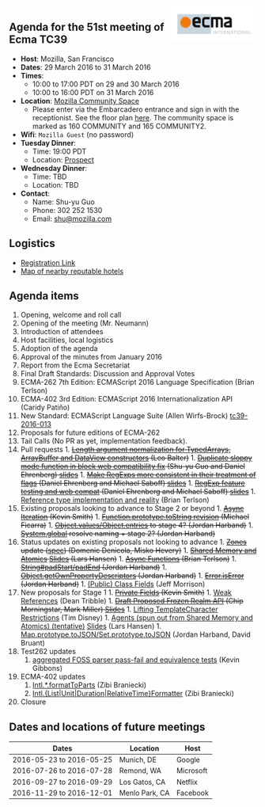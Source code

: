 <img src="../images/Ecma_RVB-003.jpg" align="right" height="70" alt="" />

## Agenda for the 51st meeting of Ecma TC39

- **Host**: Mozilla, San Francisco
- **Dates**: 29 March 2016 to 31 March 2016
- **Times**:
  - 10:00 to 17:00 PDT on 29 and 30 March 2016
  - 10:00 to 16:00 PDT on 31 March 2016
- **Location**: [Mozilla Community Space](https://goo.gl/maps/32s4CAKV5Mw)
  - Please enter via the Embarcadero entrance and sign in with the receptionist. See the floor plan [here](https://wiki.mozilla.org/SF). The community space is marked as 160 COMMUNITY and 165 COMMUNITY2.
- **Wifi**: `Mozilla Guest` (no password)
- **Tuesday Dinner**:
  - Time: 19:00 PDT
  - Location: [Prospect](https://goo.gl/maps/SUFEe4KmSzR2)
- **Wednesday Dinner**:
  - Time: TBD
  - Location: TBD
- **Contact**:
  - Name: Shu-yu Guo
  - Phone: 302 252 1530
  - Email: shu@mozilla.com

## Logistics

- [Registration Link](https://ecma-international.doodle.com/poll/rtqf7p48aaenev92)
- [Map of nearby reputable hotels](https://www.google.com/maps/d/edit?mid=zTBi3gFW4n44.kXv6HNkpTRnE&usp=sharing)

## Agenda items

1. Opening, welcome and roll call
  1. Opening of the meeting (Mr. Neumann)
  1. Introduction of attendees
  1. Host facilities, local logistics
1. Adoption of the agenda
1. Approval of the minutes from January 2016
1. Report from the Ecma Secretariat
1. Final Draft Standards: Discussion and Approval Votes
  1. ECMA-262 7th Edition: ECMAScript 2016 Language Specification (Brian Terlson)
  1. ECMA-402 3rd Edition: ECMAScript 2016 Internationalization API (Caridy Patiño)
  1. New Standard: ECMAScript Language Suite (Allen Wirfs-Brock) [tc39-2016-013](https://github.com/tc39/agendas/blob/master/2016/tc39-2016-013.pdf)
1. Proposals for future editions of ECMA-262
  1. Tail Calls (No PR as yet, implementation feedback).
  1. Pull requests
    1. ~~[Length argument normalization for TypedArrays, ArrayBuffer and DataView constructors](https://github.com/tc39/ecma262/pull/410#issuecomment-199472826) (Leo Balter)~~
    1. ~~[Duplicate sloppy mode function in block web compatibility fix](https://github.com/tc39/ecma262/pull/400) (Shu-yu Guo and Daniel Ehrenberg) [slides](https://docs.google.com/presentation/d/1ELM_X4_EMEhcmfiA_AHJ4zw0aKDM8DBxqFOmNsiMHig/edit#slide=id.p)~~
    1. ~~[Make RegExps more consistent in their treatment of flags](https://github.com/tc39/ecma262/issues/489) (Daniel Ehrenberg and Michael Saboff) [slides](https://docs.google.com/presentation/d/1BZiysQL4YMXgexwTmcZTFOD0nxGSAGz7PbzAotoDiGw/edit#slide=id.g127bcf3e41_1_0)~~
    1. ~~[RegExp feature testing and web compat](https://github.com/tc39/ecma262/issues/262) (Daniel Ehrenberg and Michael Saboff) [slides](https://docs.google.com/presentation/d/1BZiysQL4YMXgexwTmcZTFOD0nxGSAGz7PbzAotoDiGw/edit#slide=id.g127bcf3e41_1_10)~~
    1. [Reference type implementation and reality](https://github.com/tc39/ecma262/issues/467) (Brian Terlson)
  1. Existing proposals looking to advance to Stage 2 or beyond
    1. ~~[Async Iteration](https://tc39.github.io/proposal-async-iteration/) (Kevin Smith)~~
    1. ~~[Function.prototype.toString revision](http://tc39.github.io/Function-prototype-toString-revision/) (Michael Ficarra)~~
    1. ~~[Object.values/Object.entries](https://github.com/tc39/proposal-object-values-entries/issues/10) to stage 4? (Jordan Harband)~~
    1. ~~[System.global](https://github.com/tc39/proposal-global/) resolve naming + stage 2? (Jordan Harband)~~
  1. Status updates on existing proposals not looking to advance
    1. ~~[Zones](https://github.com/domenic/zones) update ([spec](https://domenic.github.io/zones/)) (Domenic Denicola, Misko Hevery)~~
    1. ~~[Shared Memory and Atomics](https://github.com/tc39/ecmascript_sharedmem) [Slides](https://github.com/tc39/ecmascript_sharedmem/raw/master/tc39/sharedmem-mar-2016.odp) (Lars Hansen)~~
    1. ~~[Async Functions](https://tc39.github.io/ecmascript-asyncawait) (Brian Terlson)~~
    1. ~~[String#padStart/padEnd](https://github.com/tc39/proposal-string-pad-start-end) (Jordan Harband)~~
    1. ~~[Object.getOwnPropertyDescriptors](https://github.com/tc39/proposal-object-getownpropertydescriptors) (Jordan Harband)~~
    1. ~~[Error.isError](https://github.com/ljharb/proposal-is-error) (Jordan Harband)~~
    1. [(Public) Class Fields](https://github.com/jeffmo/es-class-fields-and-static-properties) (Jeff Morrison)
  1. New proposals for Stage 1
    1. ~~[Private Fields](https://zenparsing.github.io/es-private-fields/) (Kevin Smith)~~
    1. [Weak References](https://github.com/tc39/proposal-weakrefs) (Dean Tribble)
    1. ~~[Draft Proposed Frozen Realm API](https://github.com/FUDCo/frozen-realms) (Chip Morningstar, Mark Miller) [Slides](https://github.com/FUDCo/frozen-realms/blob/master/FrozenRealmsPresentation-2016-03-30.pdf)~~
    1. [Lifting TemplateCharacter Restrictions](https://github.com/disnet/template-literal-revision) (Tim Disney)
    1. [Agents (spun out from Shared Memory and Atomics) (tentative)](https://axis-of-eval.org/shmem/agents-formatted.html) [Slides](https://github.com/tc39/ecmascript_sharedmem/raw/master/tc39/agents-mar-2016.odp) (Lars Hansen)
    1. [Map.prototype.toJSON/Set.prototype.toJSON](https://github.com/DavidBruant/Map-Set.prototype.toJSON) (Jordan Harband, David Bruant)
1. Test262 updates
    1. [aggregated FOSS parser pass-fail and equivalence tests](https://github.com/tc39/test262/pull/559) (Kevin Gibbons)
1. ECMA-402 updates
    1. [Intl.*.formatToParts](https://rawgit.com/zbraniecki/ecma402/format-to-parts-mix/out/index.html) (Zibi Braniecki)
    1. [Intl.{List|Unit|Duration|RelativeTime}Formatter](https://github.com/tc39/ecma402/#current-proposals) (Zibi Braniecki)
1. Closure

## Dates and locations of future meetings

| Dates                    | Location          | Host       |
|--------------------------|-------------------|------------|
| 2016-05-23 to 2016-05-25 | Munich, DE        | Google     |
| 2016-07-26 to 2016-07-28 | Remond, WA        | Microsoft  |
| 2016-09-27 to 2016-09-29 | Los Gatos, CA     | Netflix    |
| 2016-11-29 to 2016-12-01 | Menlo Park, CA    | Facebook   |
